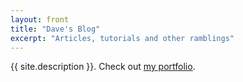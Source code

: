 ```yaml
---
layout: front
title: "Dave's Blog"
excerpt: "Articles, tutorials and other ramblings"
---
```


{{ site.description }}. Check out [my portfolio](https://darn.es).
